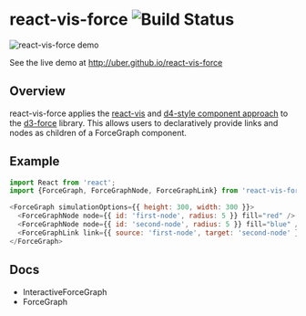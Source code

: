 # react-vis-force ![Build Status](https://travis-ci.org/uber/react-vis-force.svg?branch=master)

![react-vis-force demo](https://uber.github.io/react-vis-force/images/react-vis-force.gif)

See the live demo at http://uber.github.io/react-vis-force

## Overview

react-vis-force applies the [react-vis](https://github.com/uber/react-vis) and [d4-style component approach](https://d4.js.org/) to the [d3-force](https://github.com/d3/d3-force) library. This allows users to declaratively provide links and nodes as children of a ForceGraph component.

## Example

```javascript
import React from 'react';
import {ForceGraph, ForceGraphNode, ForceGraphLink} from 'react-vis-force';

<ForceGraph simulationOptions={{ height: 300, width: 300 }}>
  <ForceGraphNode node={{ id: 'first-node', radius: 5 }} fill="red" />
  <ForceGraphNode node={{ id: 'second-node', radius: 5 }} fill="blue" />
  <ForceGraphLink link={{ source: 'first-node', target: 'second-node' }} />
</ForceGraph>
```

## Docs

* InteractiveForceGraph
* ForceGraph
